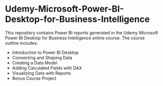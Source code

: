# Udemy-Microsoft-Power-BI-Desktop-for-Business-Intelligence
This repository contains Power BI reports generated in the Udemy Microsoft Power BI Desktop for Business Intelligence online course. The course outline includes:

* Introduction to Power BI Desktop
* Connecting and Shaping Data
* Creating a Data Model
* Adding Calculated Fields with DAX
* Visualizing Data with Reports
* Bonus Course Project

